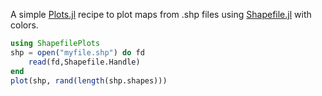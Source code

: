 A simple [Plots.jl](https://github.com/JuliaPlots/Plots.jl) recipe to plot maps from .shp files using  [Shapefile.jl](https://github.com/JuliaGeo/Shapefile.jl) with colors.



```julia
using ShapefilePlots
shp = open("myfile.shp") do fd
    read(fd,Shapefile.Handle)
end
plot(shp, rand(length(shp.shapes)))
```

